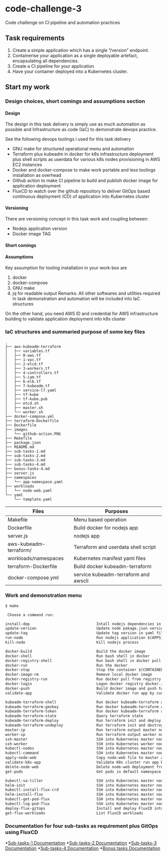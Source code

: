 # code-challenge-3
Code challenge on CI pipeline and automation practices

## Task requirements

1. Create a simple application which has a single “/version” endpoint.
2. Containerise your application as a single deployable artefact, encapsulating all dependencies.
3. Create a CI pipeline for your application
4. Have your container deployed into a Kubernetes cluster.

## Start my work

### Design choices, short comings and assumptions section

#### Design

The design in this task delivery is simply use as much automation as possible and Infrastructure as code (IaC) to demonstrate devops practice.

See the following devops toolings i used for this task delivery
* GNU make for structured operational menu and automation
* Terraform plus kubeadm in docker for k8s infrastructure deployment plus shell scripts as userdata for various k8s nodes provisioning in AWS EC2 instances
* Docker and docker-compose to make work portable and less toolings installation as overhead
* Github action to make CI pipeline to build and publish docker image for application deployment
* FluxCD to watch over the github repository to deliver GitOps based continuous deployment (CD) of application into Kubernetes cluster

#### Versioning

There are versioning concept in this task work and coupling between:
* Nodejs application version
* Docker image TAG

#### Short comings

#### Assumptions

Key assumption for tooling installation in your work-box are
1. docker 
2. docker-compose 
3. GNU make
4. jq for readable output
Remarks: All other softwares and utilities required in task demonstration and automation will be included into IaC structures

On the other hand, you need AWS ID and credential for AWS infrastructure building to validate application deployment into k8s cluster

### IaC structures and summaried purpose of some key files 

```
.
├── aws-kubeadm-terraform
│   ├── variables.tf
│   ├── 0-aws.tf
│   ├── 1-vpc.tf
│   ├── 2-etcd.tf
│   ├── 3-workers.tf
│   ├── 4-controllers.tf
│   ├── 5-iam.tf
│   ├── 6-elb.tf
│   ├── 7-kubeadm.tf
│   ├── service-l7.yaml
│   ├── tf-kube
│   ├── tf-kube.pub
│   ├── etcd.sh
│   ├── master.sh
│   └── worker.sh
├── docker-compose.yml
├── terraform-Dockerfile
├── Dockerfile
├── images
│   └── github-action.PNG
├── Makefile
├── package.json
├── README.md
├── sub-tasks-1.md
├── sub-tasks-2.md
├── sub-tasks-3.md
├── sub-tasks-4.md
├── bonus-tasks-4.md
├── server.js
├── namespaces
│   └── app-namespace.yaml
├── workloads
│   └── node-web.yaml
└── yaml
    └── template.yaml
```

Files                  | Purposes
-----------------------|--------------------------------------
Makefile               | Menu based operation
Dockerfile             | Build docker for nodejs app
server.js              | nodejs app
aws-kubeadm-terraform/ | Terraform and userdata shell script
workloads/namespaces   | Kubernetes manifest yaml files
terraform-Dockerfile   | Build docker kubeadm-terraform
docker-compose.yml     | service kubeadm-terraform and awscli


### Work and demonstration menu

```diff
$ make

 Choose a command run:

install-dep                              Intall nodejs dependencies in package.json
update-version                           Update node pakage.json version in package.json and tag version in yaml file
update-tag                               Update tag version in yaml file
run-node                                 Run nodejs application $(APPS)
kill-node                                Kill nodejs process

docker-build                             Build the docker image
docker-shell                             Run bash shell in docker
docker-registry-shell                    Run bash shell in docker pull from registry
docker-run                               Run the docker
docker-stop                              Stop the container $(CONTAINER)
docker-image-rm                          Remove local docker image
docker-registry-run                      Run docker pull from registry
docker-login                             Logon docker registry docker.io
docker-push                              Build docker image and push to registry docker.io
validate-app                             Validate docker run app by curl http://localhost:8080/version

kubeadm-terraform-shell                  Run docker kubeadm-terraform and /bin/bash
kubeadm-terraform-genkey                 Run docker kubeadm-terraform and generate key
kubeadm-terraform-token                  Run docker kubeadm-terraform and generate k8s token
kubeadm-terraform-state                  Query terraform state
kubeadm-terraform-deploy                 Run terraform init and deploy
kubeadm-terraform-undeploy               Run terraform init and destroy
master-ip                                Run terraform output master node public IP
worker-ip                                Run terraform output worker node public IP
ssh-master                               SSH into Kubernetes master node
ssh-worker                               SSH into Kubernetes worker node
kubectl-nodes                            SSH into Kubernetes master node and kubectl get nodes -o wide
kubectl-command                          SSH into Kubernetes master node and kubectl $(COMMAND)
apply-node-web                           Copy node-web file to master and apply into cluster
validate-k8s-app                         Validate K8s cluster run app by curl http://worker:8080/version
delete-node-web                          Delete node-web deployment from cluster
get-pods                                 Get pods in default namespace

kubectl-sa-tiller                        SSH into Kubernetes master node and create service account tiller and rolebinding 
helm-init                                SSH into Kubernetes master node and run helm init
kubectl-install-flux-crd                 SSH into Kubernetes master node and install flux CRD
helm-install-flux                        SSH into Kubernetes master node and helm add repo plus install flux and kubectl get resources in namespace flux
kubectl-get-pod-flux                     SSH into Kubernetes master node and get pod name in flux namespace
kubectl-log-pod-flux                     SSH into Kubernetes master node and view logs of pod in flux namespace
deploy-flux-gitops                       Install and deploy FluxCD into k8s cluster and get pods
get-flux-workloads                       List FluxCD workloads

```

### Documentation for four sub-tasks as requirement plus GitOps using FluxCD
*[Sub-tasks-1 Documentation](https://github.com/JackySo-MYOB/code-challenge-3/blob/main/sub-tasks-1.md)
*[Sub-tasks-2 Documentation](https://github.com/JackySo-MYOB/code-challenge-3/blob/main/sub-tasks-2.md)
*[Sub-tasks-3 Documentation](https://github.com/JackySo-MYOB/code-challenge-3/blob/main/sub-tasks-3.md)
*[Sub-tasks-4 Documentation](https://github.com/JackySo-MYOB/code-challenge-3/blob/main/sub-tasks-4.md)
*[Bonus tasks Documentation](https://github.com/JackySo-MYOB/code-challenge-3/blob/main/bonus.md)
